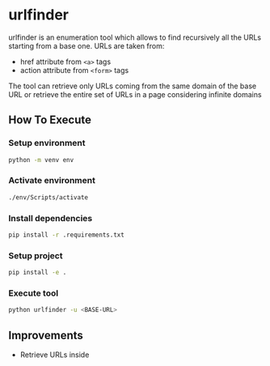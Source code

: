 # urlfinder

urlfinder is an enumeration tool which allows to find recursively all the URLs starting from a base one. URLs are taken from:
+ href attribute from `<a>` tags
+ action attribute from `<form>` tags

The tool can retrieve only URLs coming from the same domain of the base URL or retrieve the entire set of URLs in a page considering infinite domains

## How To Execute

### Setup environment

```bash
python -m venv env
```

### Activate environment

```bash
./env/Scripts/activate
```

### Install dependencies

```bash
pip install -r .requirements.txt
```

### Setup project

```bash
pip install -e .
```

### Execute tool

```bash
python urlfinder -u <BASE-URL>
```

## Improvements

+ Retrieve URLs inside <script> tags
+ Add option to encode the URL
+ Add option to check status code from response
  + print the URL and change the color based on the status code

## Disclaimer

This tool is only for testing and academic purposes and can only be used where strict consent has been given. Do not use it for illegal purposes! It is the end user’s responsibility to obey all applicable local, state and federal laws. Developers assume no liability and are not responsible for any misuse or damage caused by this tool and software in general.
